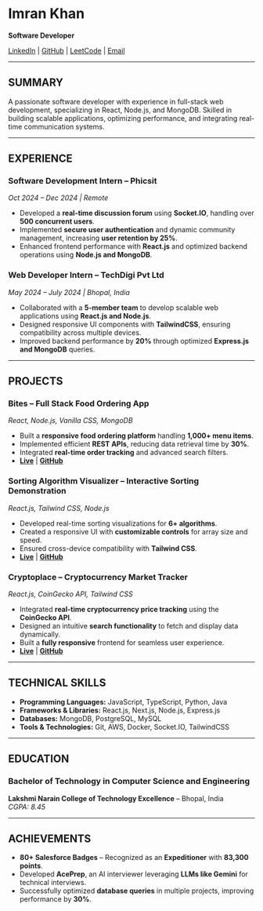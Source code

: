# Imran Khan
**Software Developer**

[LinkedIn](https://www.linkedin.com/in/imran-khan86/) | [GitHub](https://github.com/binary-amigo) | [LeetCode](https://leetcode.com/u/binary_amigo/) | [Email](mailto:imrankh8602@gmail.com)

---

## SUMMARY
A passionate software developer with experience in full-stack web development, specializing in React, Node.js, and MongoDB. Skilled in building scalable applications, optimizing performance, and integrating real-time communication systems.

---

## EXPERIENCE

### Software Development Intern – Phicsit  
*Oct 2024 – Dec 2024 | Remote*  
- Developed a **real-time discussion forum** using **Socket.IO**, handling over **500 concurrent users**.  
- Implemented **secure user authentication** and dynamic community management, increasing **user retention by 25%**.  
- Enhanced frontend performance with **React.js** and optimized backend operations using **Node.js and MongoDB**.  

### Web Developer Intern – TechDigi Pvt Ltd  
*May 2024 – July 2024 | Bhopal, India*  
- Collaborated with a **5-member team** to develop scalable web applications using **React.js and Node.js**.  
- Designed responsive UI components with **TailwindCSS**, ensuring compatibility across multiple devices.  
- Improved backend performance by **20%** through optimized **Express.js and MongoDB** queries.  

---

## PROJECTS

### **Bites** – Full Stack Food Ordering App  
*React, Node.js, Vanilla CSS, MongoDB*  
- Built a **responsive food ordering platform** handling **1,000+ menu items**.  
- Implemented efficient **REST APIs**, reducing data retrieval time by **30%**.  
- Integrated **real-time order tracking** and advanced search filters.  
- **[Live](https://bites-alpha.vercel.app/)** | **[GitHub](https://github.com/binary-amigo/bites)**  

### **Sorting Algorithm Visualizer** – Interactive Sorting Demonstration  
*React.js, Tailwind CSS, Node.js*  
- Developed real-time sorting visualizations for **6+ algorithms**.  
- Created a responsive UI with **customizable controls** for array size and speed.  
- Ensured cross-device compatibility with **Tailwind CSS**.  
- **[Live](https://sorting-algorithm-visualizer-jet.vercel.app/)** | **[GitHub](https://github.com/binary-amigo/Sorting-Algorithm-Visualizer)**  

### **Cryptoplace** – Cryptocurrency Market Tracker  
*React.js, CoinGecko API, Tailwind CSS*  
- Integrated **real-time cryptocurrency price tracking** using the **CoinGecko API**.  
- Designed an intuitive **search functionality** to fetch and display data dynamically.  
- Built a **fully responsive** frontend for seamless user experience.  
- **[Live](https://cryptoplace.vercel.app/)** | **[GitHub](https://github.com/binary-amigo/cryptoplace)**  

---

## TECHNICAL SKILLS
- **Programming Languages:** JavaScript, TypeScript, Python, Java  
- **Frameworks & Libraries:** React.js, Next.js, Node.js, Express.js  
- **Databases:** MongoDB, PostgreSQL, MySQL  
- **Tools & Technologies:** Git, AWS, Docker, Socket.IO, TailwindCSS  

---

## EDUCATION

### **Bachelor of Technology in Computer Science and Engineering**  
**Lakshmi Narain College of Technology Excellence** – Bhopal, India  
*CGPA: 8.45*  

---

## ACHIEVEMENTS
- **80+ Salesforce Badges** – Recognized as an **Expeditioner** with **83,300 points**.  
- Developed **AcePrep**, an AI interviewer leveraging **LLMs like Gemini** for technical interviews.  
- Successfully optimized **database queries** in multiple projects, improving performance by **30%**.  
